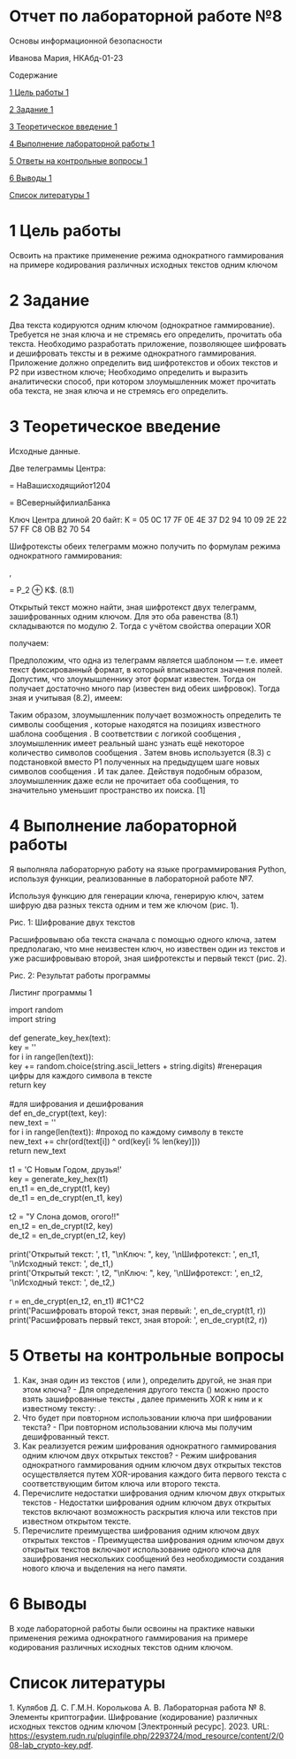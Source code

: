 # Отчет по лабораторной работе №8

Основы информационной безопасности

Иванова Мария, НКАбд-01-23

Содержание

[1 Цель работы 1](#_Toc208213182)

[2 Задание 1](#_Toc208213183)

[3 Теоретическое введение 1](#_Toc208213184)

[4 Выполнение лабораторной работы 1](#_Toc208213185)

[5 Ответы на контрольные вопросы 1](#_Toc208213186)

[6 Выводы 1](#_Toc208213187)

[Список литературы 1](#_Toc208213188)

# 1 Цель работы

Освоить на практике применение режима однократного гаммирования на примере кодирования различных исходных текстов одним ключом

# 2 Задание

Два текста кодируются одним ключом (однократное гаммирование). Требуется не зная ключа и не стремясь его определить, прочитать оба текста. Необходимо разработать приложение, позволяющее шифровать и дешифровать тексты и в режиме однократного гаммирования. Приложение должно определить вид шифротекстов и обоих текстов и P2 при известном ключе; Необходимо определить и выразить аналитически способ, при котором злоумышленник может прочитать оба текста, не зная ключа и не стремясь его определить.

# 3 Теоретическое введение

Исходные данные.

Две телеграммы Центра:

\= НаВашисходящийот1204

\= ВСеверныйфилиалБанка

Ключ Центра длиной 20 байт: K = 05 0C 17 7F 0E 4E 37 D2 94 10 09 2E 22 57 FF C8 OB B2 70 54

Шифротексты обеих телеграмм можно получить по формулам режима однократного гаммирования:

,

\= P_2 ⊕ K$. (8.1)

Открытый текст можно найти, зная шифротекст двух телеграмм, зашифрованных одним ключом. Для это оба равенства (8.1) складываются по модулю 2. Тогда с учётом свойства операции XOR

получаем:

Предположим, что одна из телеграмм является шаблоном — т.е. имеет текст фиксированный формат, в который вписываются значения полей. Допустим, что злоумышленнику этот формат известен. Тогда он получает достаточно много пар (известен вид обеих шифровок). Тогда зная и учитывая (8.2), имеем:

Таким образом, злоумышленник получает возможность определить те символы сообщения , которые находятся на позициях известного шаблона сообщения . В соответствии с логикой сообщения , злоумышленник имеет реальный шанс узнать ещё некоторое количество символов сообщения . Затем вновь используется (8.3) с подстановкой вместо P1 полученных на предыдущем шаге новых символов сообщения . И так далее. Действуя подобным образом, злоумышленник даже если не прочитает оба сообщения, то значительно уменьшит пространство их поиска. \[1\]

# 4 Выполнение лабораторной работы

Я выполняла лабораторную работу на языке программирования Python, используя функции, реализованные в лабораторной работе №7.

Используя функцию для генерации ключа, генерирую ключ, затем шифрую два разных текста одним и тем же ключом (рис. 1).

Рис. 1: Шифрование двух текстов

Расшифровываю оба текста сначала с помощью одного ключа, затем предполагаю, что мне неизвестен ключ, но извествен один из текстов и уже расшифровываю второй, зная шифротексты и первый текст (рис. 2).

Рис. 2: Результат работы программы

Листинг программы 1

  
import random  
import string  
<br/>def generate_key_hex(text):  
key = ''  
for i in range(len(text)):  
key += random.choice(string.ascii_letters + string.digits) #генерация цифры для каждого символа в тексте  
return key  
<br/>#для шифрования и дешифрования  
def en_de_crypt(text, key):  
new_text = ''  
for i in range(len(text)): #проход по каждому символу в тексте  
new_text += chr(ord(text\[i\]) ^ ord(key\[i % len(key)\]))  
return new_text  
<br/>t1 = 'С Новым Годом, друзья!'  
key = generate_key_hex(t1)  
en_t1 = en_de_crypt(t1, key)  
de_t1 = en_de_crypt(en_t1, key)  
<br/>t2 = "У Слона домов, огого!!"  
en_t2 = en_de_crypt(t2, key)  
de_t2 = en_de_crypt(en_t2, key)  
<br/>print('Открытый текст: ', t1, "\\nКлюч: ", key, '\\nШифротекст: ', en_t1, '\\nИсходный текст: ', de_t1,)  
print('Открытый текст: ', t2, "\\nКлюч: ", key, '\\nШифротекст: ', en_t2, '\\nИсходный текст: ', de_t2,)  
<br/>r = en_de_crypt(en_t2, en_t1) #С1^C2  
print('Расшифровать второй текст, зная первый: ', en_de_crypt(t1, r))  
print('Расшифровать первый текст, зная второй: ', en_de_crypt(t2, r))

# 5 Ответы на контрольные вопросы

1.  Как, зная один из текстов ( или ), определить другой, не зная при этом ключа? - Для определения другого текста () можно просто взять зашифрованные тексты , далее применить XOR к ним и к известному тексту: .
2.  Что будет при повторном использовании ключа при шифровании текста? - При повторном использовании ключа мы получим дешифрованный текст.
3.  Как реализуется режим шифрования однократного гаммирования одним ключом двух открытых текстов? - Режим шифрования однократного гаммирования одним ключом двух открытых текстов осуществляется путем XOR-ирования каждого бита первого текста с соответствующим битом ключа или второго текста.
4.  Перечислите недостатки шифрования одним ключом двух открытых текстов - Недостатки шифрования одним ключом двух открытых текстов включают возможность раскрытия ключа или текстов при известном открытом тексте.
5.  Перечислите преимущества шифрования одним ключом двух открытых текстов - Преимущества шифрования одним ключом двух открытых текстов включают использование одного ключа для зашифрования нескольких сообщений без необходимости создания нового ключа и выделения на него памяти.

# 6 Выводы

В ходе лабораторной работы были освоины на практике навыки применения режима однократного гаммирования на примере кодирования различных исходных текстов одним ключом.

# Список литературы

1\. Кулябов Д. С. Г.М.Н. Королькова А. В. Лабораторная работа № 8. Элементы криптографии. Шифрование (кодирование) различных исходных текстов одним ключом \[Электронный ресурс\]. 2023. URL: https://esystem.rudn.ru/pluginfile.php/2293724/mod_resource/content/2/008-lab_crypto-key.pdf.